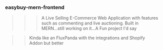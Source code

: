 ### easybuy-mern-frontend
>  >  >A Live Selling E-Commerce Web Application  with features such as commenting and live auctioning. Built in MERN...still working on it...A Fun project I'd say

>> Kinda like an FluxPanda with the integrations and Shopify Addon but better
